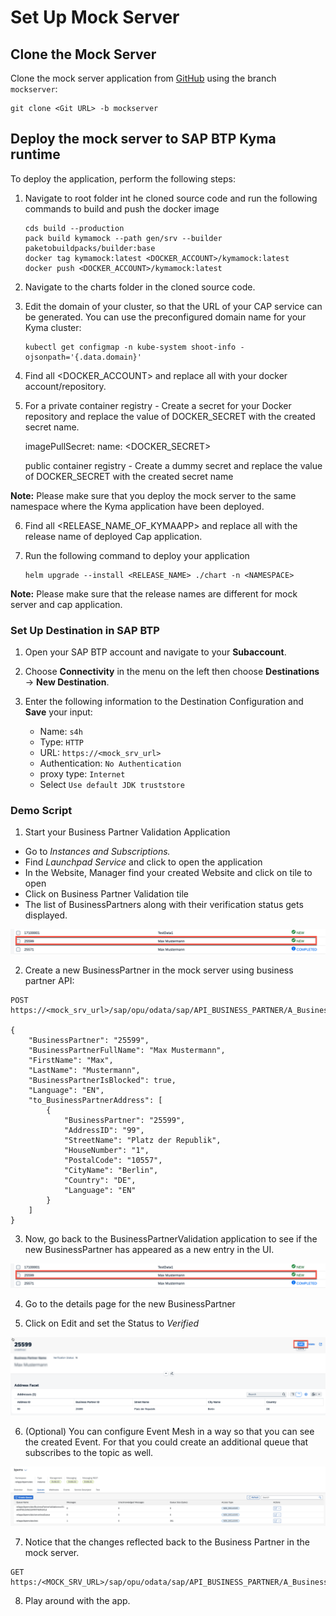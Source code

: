 # Set Up Mock Server

## Clone the Mock Server

Clone the mock server application from [GitHub](https://github.tools.sap/refapps/kyma-cap-s4ems.git) using the branch `mockserver`:

```
git clone <Git URL> -b mockserver
```

## Deploy the mock server to SAP BTP Kyma runtime

To deploy the application, perform the following steps:

1. Navigate to root folder int he cloned source code and run the following commands to build and push the docker image

    ```shell  
    cds build --production
    pack build kymamock --path gen/srv --builder paketobuildpacks/builder:base
    docker tag kymamock:latest <DOCKER_ACCOUNT>/kymamock:latest
    docker push <DOCKER_ACCOUNT>/kymamock:latest
    ```

2. Navigate to the charts folder in the cloned source code.

3. Edit the domain of your cluster, so that the URL of your CAP service can be generated. You can use the preconfigured domain name for your Kyma cluster:

    ```shell  
    kubectl get configmap -n kube-system shoot-info -ojsonpath='{.data.domain}'
    ```
4. Find all <DOCKER_ACCOUNT> and replace all with your docker account/repository.

5.  For a private container registry - Create a secret for your Docker repository and replace the value of DOCKER_SECRET with the created secret name.
   
    imagePullSecret: name: <DOCKER_SECRET>

    public container registry - Create a dummy secret and replace the value of DOCKER_SECRET with the created secret name

**Note:** Please make sure that you deploy the mock server to the same namespace where the Kyma application have been deployed.

6. Find all <RELEASE_NAME_OF_KYMAAPP> and replace all with the release name of deployed Cap application.

7. Run the following command to deploy your application

    ```shell 
    helm upgrade --install <RELEASE_NAME> ./chart -n <NAMESPACE>
    ```
**Note:** Please make sure that the release names are different for mock server and cap application.

### Set Up Destination in SAP BTP

1. Open your SAP BTP account and navigate to your **Subaccount**.

2. Choose **Connectivity** in the menu on the left then choose **Destinations** &rarr; **New Destination**.

3. Enter the following information to the Destination Configuration and **Save** your input:

    - Name: `s4h`
    - Type: `HTTP`
    - URL: `https://<mock_srv_url>`
    - Authentication: `No Authentication`
    - proxy type: `Internet`
    - Select `Use default JDK truststore`

### Demo Script

1. Start your Business Partner Validation Application

- Go to *Instances and Subscriptions.*
- Find *Launchpad Service* and click to open the application
- In the Website, Manager find your created Website and click on tile to open
- Click on Business Partner Validation tile
- The list of BusinessPartners along with their verification status gets displayed.

 ![App](./images/mock01.png)

2. Create a new BusinessPartner in the mock server using business partner API:

```
POST https://<mock_srv_url>/sap/opu/odata/sap/API_BUSINESS_PARTNER/A_BusinessPartner

{
    "BusinessPartner": "25599",
    "BusinessPartnerFullName": "Max Mustermann",
    "FirstName": "Max",
    "LastName": "Mustermann",
    "BusinessPartnerIsBlocked": true,
    "Language": "EN",
    "to_BusinessPartnerAddress": [
        {
            "BusinessPartner": "25599",
            "AddressID": "99",
            "StreetName": "Platz der Republik",
            "HouseNumber": "1",
            "PostalCode": "10557",
            "CityName": "Berlin",
            "Country": "DE",
            "Language": "EN"
        }
    ]
}
```
3. Now, go back to the BusinessPartnerValidation application to see if the new BusinessPartner has appeared as a new entry in the UI.

 ![App](./images/mock01.png)

4. Go to the details page for the new BusinessPartner

5. Click on Edit and set the Status to *Verified*

 ![Backend](./images/mock02.png)

6. (Optional) You can configure Event Mesh in a way so that you can see the created Event. For that you could create an additional queue that subscribes to the topic as well.

 ![Backend](./images/mock03.png)

7. Notice that the changes reflected back to the Business Partner in the mock server.

```
GET https:/<MOCK_SRV_URL>/sap/opu/odata/sap/API_BUSINESS_PARTNER/A_BusinessPartner('25555')

```

8. Play around with the app.
